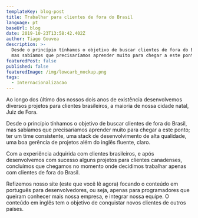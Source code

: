 ```yaml
---
templateKey: blog-post
title: Trabalhar para clientes de fora do Brasil
language: pt
baseUrl: blog
date: 2019-10-23T13:58:42.402Z
author: Tiago Gouvea
description: >-
  Desde o princípio tínhamos o objetivo de buscar clientes de fora do Brasil,
  mas sabíamos que precisaríamos aprender muito para chegar a este ponto
featuredPost: false
published: false
featuredImage: /img/lowcarb_mockup.png
tags:
  - Internacionalizacao
---
```


Ao longo dos último dos nossos dois anos de existência desenvolvemos diversos projetos para clientes brasileiros, a maioria de nossa cidade natal, Juiz de Fora.

Desde o princípio tínhamos o objetivo de buscar clientes de fora do Brasil, mas sabíamos que precisaríamos aprender muito para chegar a este ponto; ter um time consistente, uma stack de desenvolvimento de alta qualidade, uma boa gerência de projetos além do inglês fluente, claro.

Com a experiência adquirida com clientes brasileiros, e após desenvolvemos com sucesso alguns projetos para clientes canadenses, concluímos que chegamos no momento onde decidimos trabalhar apenas com clientes de fora do Brasil.

Refizemos nosso site (este que você lê agora) focando o conteúdo em português para desenvolvedores, ou seja, apenas para programadores que queiram conhecer mais nossa empresa, e integrar nossa equipe. O conteúdo em inglês tem o objetivo de conquistar novos clientes de outros países.

